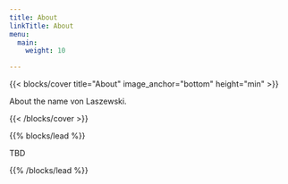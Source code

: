 ```yaml
---
title: About
linkTitle: About
menu:
  main:
    weight: 10

---
```



{{< blocks/cover title="About" image_anchor="bottom" height="min" >}}

<p class="lead mt-5">About the name von Laszewski.
</p>

{{< /blocks/cover >}}

{{% blocks/lead %}}


TBD
 
{{% /blocks/lead %}}


<!--
{{< blocks/section >}}
<div class="col-12">
<h1 class="text-center">This is another section</h1>
</div>

{{< /blocks/section >}}



{{< blocks/section >}}

<div class="col-12">
<h1 class="text-center">This is another section</h1>
</div>

{{< /blocks/section >}}

-->
